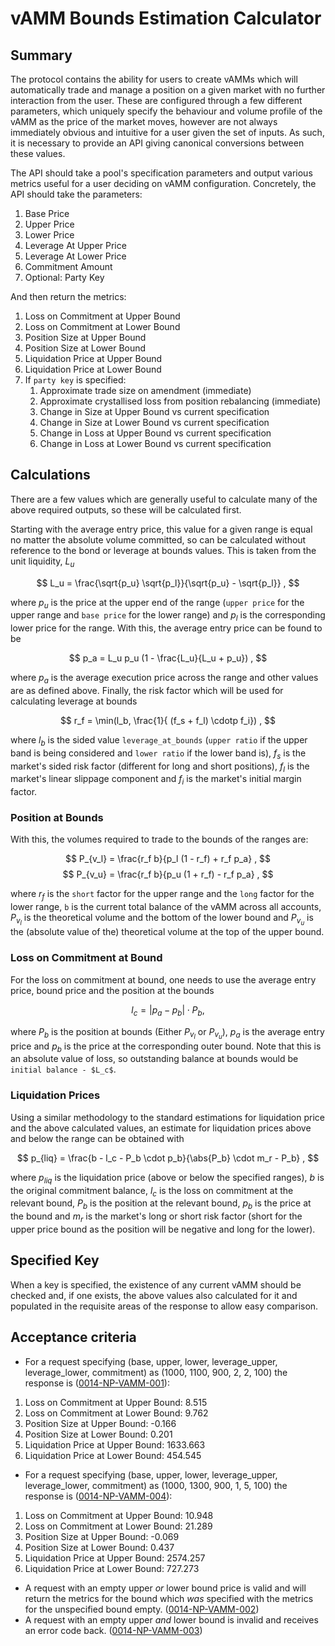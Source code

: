 
# vAMM Bounds Estimation Calculator


## Summary

The protocol contains the ability for users to create vAMMs which will automatically trade and manage a position on a given market with no further interaction from the user. These are configured through a few different parameters, which uniquely specify the behaviour and volume profile of the vAMM as the price of the market moves, however are not always immediately obvious and intuitive for a user given the set of inputs. As such, it is necessary to provide an API giving canonical conversions between these values.

The API should take a pool's specification parameters and output various metrics useful for a user deciding on vAMM configuration. Concretely, the API should take the parameters:

 1. Base Price
 1. Upper Price
 1. Lower Price
 1. Leverage At Upper Price
 1. Leverage At Lower Price
 1. Commitment Amount
 1. Optional: Party Key

And then return the metrics:

 1. Loss on Commitment at Upper Bound
 1. Loss on Commitment at Lower Bound
 1. Position Size at Upper Bound
 1. Position Size at Lower Bound
 1. Liquidation Price at Upper Bound
 1. Liquidation Price at Lower Bound
 1. If `party key` is specified:
    1. Approximate trade size on amendment (immediate)
    1. Approximate crystallised loss from position rebalancing (immediate)
    1. Change in Size at Upper Bound vs current specification
    1. Change in Size at Lower Bound vs current specification
    1. Change in Loss at Upper Bound vs current specification
    1. Change in Loss at Lower Bound vs current specification


## Calculations

There are a few values which are generally useful to calculate many of the above required outputs, so these will be calculated first.

Starting with the average entry price, this value for a given range is equal no matter the absolute volume committed, so can be calculated without reference to the bond or leverage at bounds values. This is taken from the unit liquidity, $L_u$

$$
L_u = \frac{\sqrt{p_u} \sqrt{p_l}}{\sqrt{p_u} - \sqrt{p_l}} ,
$$

where $p_u$ is the price at the upper end of the range (`upper price` for the upper range and `base price` for the lower range) and $p_l$ is the corresponding lower price for the range. With this, the average entry price can be found to be

$$
p_a = L_u  p_u  (1 - \frac{L_u}{L_u + p_u}) ,
$$

where $p_a$ is the average execution price across the range and other values are as defined above. Finally, the risk factor which will be used for calculating leverage at bounds

$$
r_f = \min(l_b, \frac{1}{ (f_s + f_l) \cdotp f_i}) ,
$$

where $l_b$ is the sided value `leverage_at_bounds` (`upper ratio` if the upper band is being considered and `lower ratio` if the lower band is), $f_s$ is the market's sided risk factor (different for long and short positions), $f_l$ is the market's linear slippage component and $f_i$ is the market's initial margin factor.


### Position at Bounds

With this, the volumes required to trade to the bounds of the ranges are:

$$
P_{v_l} = \frac{r_f b}{p_l (1 - r_f) + r_f p_a} ,
$$
$$
P_{v_u} = \frac{r_f b}{p_u (1 + r_f) - r_f p_a} ,
$$

where $r_f$ is the `short` factor for the upper range and the `long` factor for the lower range, `b` is the current total balance of the vAMM across all accounts, $P_{v_l}$ is the theoretical volume and the bottom of the lower bound and $P_{v_u}$ is the (absolute value of the) theoretical volume at the top of the upper bound.


### Loss on Commitment at Bound

For the loss on commitment at bound, one needs to use the average entry price, bound price and the position at the bounds

$$
l_c = |p_a - p_b| \cdot P_b ,
$$

where $P_b$ is the position at bounds (Either $P_{v_l}$ or $P_{v_u}$), $p_a$ is the average entry price and $p_b$ is the price at the corresponding outer bound. Note that this is an absolute value of loss, so outstanding balance at bounds would be `initial balance - $L_c$`.


### Liquidation Prices

Using a similar methodology to the standard estimations for liquidation price and the above calculated values, an estimate for liquidation prices above and below the range can be obtained with

$$
p_{liq} = \frac{b - l_c - P_b \cdot p_b}{\abs{P_b} \cdot m_r - P_b} ,
$$

where $p_{liq}$ is the liquidation price (above or below the specified ranges), $b$ is the original commitment balance, $l_c$ is the loss on commitment at the relevant bound, $P_b$ is the position at the relevant bound, $p_b$ is the price at the bound and $m_r$ is the market's long or short risk factor (short for the upper price bound as the position will be negative and long for the lower).


## Specified Key

When a key is specified, the existence of any current vAMM should be checked and, if one exists, the above values also calculated for it and populated in the requisite areas of the response to allow easy comparison.


## Acceptance criteria

- For a request specifying (base, upper, lower, leverage_upper, leverage_lower, commitment) as (1000, 1100, 900, 2, 2, 100) the response is (<a name="0014-NP-VAMM-001" href="#0014-NP-VAMM-001">0014-NP-VAMM-001</a>):

 1. Loss on Commitment at Upper Bound: 8.515
 1. Loss on Commitment at Lower Bound: 9.762
 1. Position Size at Upper Bound: -0.166
 1. Position Size at Lower Bound: 0.201
 1. Liquidation Price at Upper Bound: 1633.663
 1. Liquidation Price at Lower Bound: 454.545


- For a request specifying (base, upper, lower, leverage_upper, leverage_lower, commitment) as (1000, 1300, 900, 1, 5, 100) the response is (<a name="0014-NP-VAMM-004" href="#0014-NP-VAMM-004">0014-NP-VAMM-004</a>):

 1. Loss on Commitment at Upper Bound: 10.948
 1. Loss on Commitment at Lower Bound: 21.289
 1. Position Size at Upper Bound: -0.069
 1. Position Size at Lower Bound: 0.437
 1. Liquidation Price at Upper Bound: 2574.257
 1. Liquidation Price at Lower Bound: 727.273

- A request with an empty upper *or* lower bound price is valid and will return the metrics for the bound which *was* specified with the metrics for the unspecified bound empty. (<a name="0014-NP-VAMM-002" href="#0014-NP-VAMM-002">0014-NP-VAMM-002</a>)
- A request with an empty upper *and* lower bound is invalid and receives an error code back. (<a name="0014-NP-VAMM-003" href="#0014-NP-VAMM-003">0014-NP-VAMM-003</a>)
